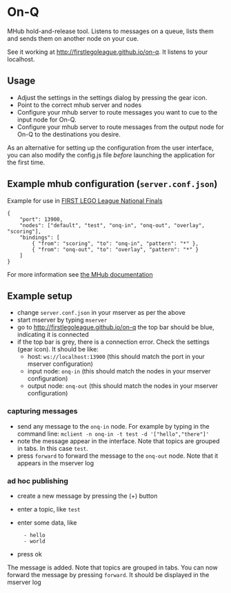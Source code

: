 # On-Q

MHub hold-and-release tool. Listens to messages on a queue, lists them and sends them on another node on your cue.

See it working at http://firstlegoleague.github.io/on-q. It listens to your localhost.

## Usage

- Adjust the settings in the settings dialog by pressing the gear icon.
- Point to the correct mhub server and nodes
- Configure your mhub server to route messages you want to cue to the input node for On-Q.
- Configure your mhub server to route messages from the output node for On-Q to the destinations you desire.

As an alternative for setting up the configuration from the user interface, you can also modify the config.js file *before* launching the application for the first time.

## Example mhub configuration (`server.conf.json`)

Example for use in [FIRST LEGO League National Finals](https://github.com/FirstLegoLeague/General-IT/wiki/Scenarios#national-finals)

	{
		"port": 13900,
		"nodes": ["default", "test", "onq-in", "onq-out", "overlay", "scoring"],
		"bindings": [
			{ "from": "scoring", "to": "onq-in", "pattern": "*" },
			{ "from": "onq-out", "to": "overlay", "pattern": "*" }
		]
	}

For more information see [the MHub documentation](https://github.com/poelstra/mhub)

## Example setup

- change `server.conf.json` in your mserver as per the above
- start mserver by typing `mserver`
- go to http://firstlegoleague.github.io/on-q the top bar should be blue, indicating it is connected
- if the top bar is grey, there is a connection error. Check the settings (gear icon). It should be like:
  - host: `ws://localhost:13900` (this should match the port in your mserver configuration)
  - input node: `onq-in` (this should match the nodes in your mserver configuration)
  - output node: `onq-out` (this should match the nodes in your mserver configuration)

### capturing messages

- send any message to the `onq-in` node. For example by typing in the command line: `mclient -n onq-in -t test -d '["hello","there"]'`
- note the message appear in the interface. Note that topics are grouped in tabs. In this case `test`.
- press `forward` to forward the message to the `onq-out` node. Note that it appears in the mserver log

### ad hoc publishing

- create a new message by pressing the (+) button
- enter a topic, like `test`
- enter some data, like

        - hello
        - world
      
- press ok

The message is added. Note that topics are grouped in tabs. You can now forward the message by pressing `forward`. It should be displayed in the mserver log

